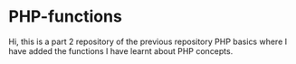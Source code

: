# PHP-functions
Hi, this is a part 2 repository of the previous repository PHP basics where I have added the functions I have learnt about PHP concepts. 
